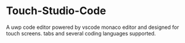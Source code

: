 # Touch-Studio-Code
A uwp code editor powered by vscode monaco editor and designed for touch screens. tabs and several coding languages supported.
